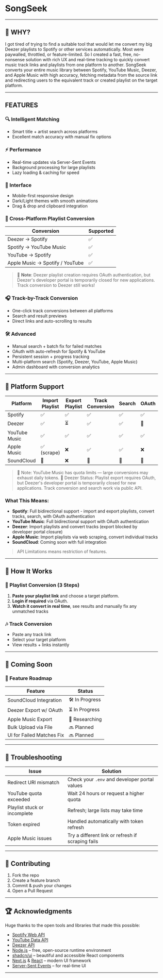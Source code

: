 # SongSeek

---

## 💭 WHY?

I got tired of trying to find a suitable tool that would let me convert my big Deezer playlists to Spotify or other services automatically. Most were paywalled, throttled, or feature-limited. So I created a fast, free, no-nonsense solution with rich UX and real-time tracking to quickly convert music track links and playlists from one platform to another. SongSeek converts your entire music library between Spotify, YouTube Music, Deezer, and Apple Music with high accuracy, fetching metadata from the source link and redirecting users to the equivalent track or created playlist on the target platform.

---

## FEATURES

### 🔍 Intelligent Matching
- Smart title + artist search across platforms
- Excellent match accuracy with manual fix options

### ⚡ Performance
- Real-time updates via Server-Sent Events
- Background processing for large playlists
- Lazy loading & caching for speed

### 🎨 Interface
- Mobile-first responsive design
- Dark/Light themes with smooth animations
- Drag & drop and clipboard integration

### 🔄 Cross-Platform Playlist Conversion
| Conversion | Supported |
|------------|-----------|
| Deezer → Spotify | ✅ |
| Spotify → YouTube Music | ✅ |
| YouTube → Spotify | ✅ |
| Apple Music → Spotify / YouTube | ✅ |

> 🔹 **Note**: Deezer playlist creation requires OAuth authentication, but Deezer's developer portal is temporarily closed for new applications. Track conversion to Deezer still works!

### 🎧 Track-by-Track Conversion
- One-click track conversions between all platforms
- Search and result previews
- Direct links and auto-scrolling to results

### 🛠 Advanced
- Manual search + batch fix for failed matches
- OAuth with auto-refresh for Spotify & YouTube
- Persistent session + progress tracking
- Multi-platform search (Spotify, Deezer, YouTube, Apple Music)
- Admin dashboard with conversion analytics

---

## 🎯 Platform Support

| Platform         | Import Playlist | Export Playlist | Track Conversion | Search | OAuth |
|------------------|------------------|------------------|------------------|--------|-------|
| Spotify          | ✅               | ✅               | ✅               | ✅     | ✅    |
| Deezer           | ✅               | ⏳               | ✅               | ✅     | 🔄    |
| YouTube Music    | ✅               | ✅               | ✅               | ✅     | ✅    |
| Apple Music      | ✅ (scrape)      | ❌               | ✅               | ✅     | ❌    |
| SoundCloud       | 🔄               | ❌               | 🔄               | 🔄     | 🔄    |
> 🔹 Note: YouTube Music has quota limits — large conversions may exhaust daily tokens.
> 🔹 Deezer Status: Playlist export requires OAuth, but Deezer's developer portal is temporarily closed for new applications. Track conversion and search work via public API.

### **What This Means:**
- **Spotify**: Full bidirectional support - import and export playlists, convert tracks, search, with OAuth authentication
- **YouTube Music**: Full bidirectional support with OAuth authentication
- **Deezer**: Import playlists and convert tracks (export blocked by developer portal closure)
- **Apple Music**: Import playlists via web scraping, convert individual tracks
- **SoundCloud**: Coming soon with full integration

> API Limitations means restriction of features.

---

## 📖 How It Works

### 🎵 Playlist Conversion (3 Steps)
1. **Paste your playlist link** and choose a target platform.
2. **Login if required** via OAuth.
3. **Watch it convert in real time**, see results and manually fix any unmatched tracks

### 🎶 Track Conversion
- Paste any track link
- Select your target platform
- View results + links instantly

---

## 🚧 Coming Soon

### 🔨 Feature Roadmap

| Feature                    | Status        |
|----------------------------|---------------|
| SoundCloud Integration     | 🛠 In Progress |
| Deezer Export w/ OAuth     | ⏳ In Progress |
| Apple Music Export         | 🧩 Researching |
| Bulk Upload via File       | 🔜 Planned     |
| UI for Failed Matches Fix  | 🔜 Planned     |

---

## 🐛 Troubleshooting

| Issue                        | Solution                                                                 |
|-----------------------------|--------------------------------------------------------------------------|
| Redirect URI mismatch       | Check your `.env` and developer portal values                           |
| YouTube quota exceeded      | Wait 24 hours or request a higher quota                                  |
| Playlist stuck or incomplete| Refresh; large lists may take time                                       |
| Token expired               | Handled automatically with token refresh                                 |
| Apple Music issues          | Try a different link or refresh if scraping fails                       |

---

## 🤝 Contributing

1. Fork the repo
2. Create a feature branch
3. Commit & push your changes
4. Open a Pull Request

---

## 🏆 Acknowledgments

Huge thanks to the open tools and libraries that made this possible:

- [Spotify Web API](https://developer.spotify.com/documentation/web-api/)
- [YouTube Data API](https://developers.google.com/youtube/v3)
- [Deezer API](https://developers.deezer.com/api)
- [Node.js](https://nodejs.org/) – free, open-source runtime environment
- [shadcn/ui](https://ui.shadcn.com) – beautiful and accessible React components 
- [Next.js](https://nextjs.org) & [React](https://react.dev) – modern UI framework
- [Server-Sent Events](https://developer.mozilla.org/en-US/docs/Web/API/Server-sent_events) – for real-time UI

---
